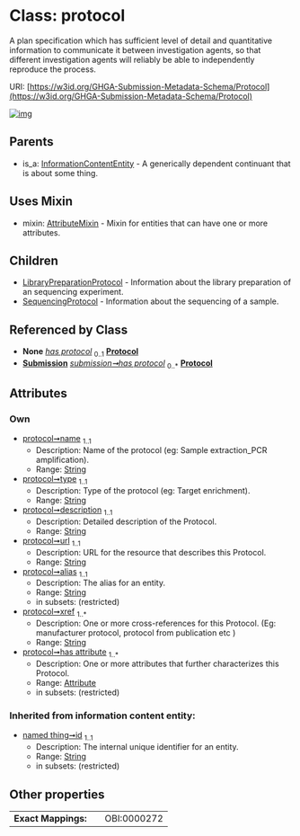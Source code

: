
# Class: protocol


A plan specification which has sufficient level of detail and quantitative information to communicate it between investigation agents, so that different investigation agents will reliably be able to independently reproduce the process.

URI: [https://w3id.org/GHGA-Submission-Metadata-Schema/Protocol](https://w3id.org/GHGA-Submission-Metadata-Schema/Protocol)


[![img](https://yuml.me/diagram/nofunky;dir:TB/class/[Submission],[SequencingProtocol],[Attribute]<has%20attribute%201..*-++[Protocol&#124;name:string;type:string;description:string;url:string;alias:string;xref:string%20%2B;id(i):string],[Submission]-%20has%20protocol(i)%200..1>[Protocol],[Submission]++-%20has%20protocol%200..*>[Protocol],[Protocol]uses%20-.->[AttributeMixin],[Protocol]^-[SequencingProtocol],[Protocol]^-[LibraryPreparationProtocol],[InformationContentEntity]^-[Protocol],[LibraryPreparationProtocol],[InformationContentEntity],[AttributeMixin],[Attribute])](https://yuml.me/diagram/nofunky;dir:TB/class/[Submission],[SequencingProtocol],[Attribute]<has%20attribute%201..*-++[Protocol&#124;name:string;type:string;description:string;url:string;alias:string;xref:string%20%2B;id(i):string],[Submission]-%20has%20protocol(i)%200..1>[Protocol],[Submission]++-%20has%20protocol%200..*>[Protocol],[Protocol]uses%20-.->[AttributeMixin],[Protocol]^-[SequencingProtocol],[Protocol]^-[LibraryPreparationProtocol],[InformationContentEntity]^-[Protocol],[LibraryPreparationProtocol],[InformationContentEntity],[AttributeMixin],[Attribute])

## Parents

 *  is_a: [InformationContentEntity](InformationContentEntity.md) - A generically dependent continuant that is about some thing.

## Uses Mixin

 *  mixin: [AttributeMixin](AttributeMixin.md) - Mixin for entities that can have one or more attributes.

## Children

 * [LibraryPreparationProtocol](LibraryPreparationProtocol.md) - Information about the library preparation of an sequencing experiment.
 * [SequencingProtocol](SequencingProtocol.md) - Information about the sequencing of a sample.

## Referenced by Class

 *  **None** *[has protocol](has_protocol.md)*  <sub>0..1</sub>  **[Protocol](Protocol.md)**
 *  **[Submission](Submission.md)** *[submission➞has protocol](submission_has_protocol.md)*  <sub>0..\*</sub>  **[Protocol](Protocol.md)**

## Attributes


### Own

 * [protocol➞name](protocol_name.md)  <sub>1..1</sub>
     * Description: Name of the protocol (eg: Sample extraction_PCR amplification).
     * Range: [String](types/String.md)
 * [protocol➞type](protocol_type.md)  <sub>1..1</sub>
     * Description: Type of the protocol (eg: Target enrichment).
     * Range: [String](types/String.md)
 * [protocol➞description](protocol_description.md)  <sub>1..1</sub>
     * Description: Detailed description of the Protocol.
     * Range: [String](types/String.md)
 * [protocol➞url](protocol_url.md)  <sub>1..1</sub>
     * Description: URL for the resource that describes this Protocol.
     * Range: [String](types/String.md)
 * [protocol➞alias](protocol_alias.md)  <sub>1..1</sub>
     * Description: The alias for an entity.
     * Range: [String](types/String.md)
     * in subsets: (restricted)
 * [protocol➞xref](protocol_xref.md)  <sub>1..\*</sub>
     * Description: One or more cross-references for this Protocol.  (Eg: manufacturer protocol, protocol from publication etc )
     * Range: [String](types/String.md)
 * [protocol➞has attribute](protocol_has_attribute.md)  <sub>1..\*</sub>
     * Description: One or more attributes that further characterizes this Protocol.
     * Range: [Attribute](Attribute.md)
     * in subsets: (restricted)

### Inherited from information content entity:

 * [named thing➞id](named_thing_id.md)  <sub>1..1</sub>
     * Description: The internal unique identifier for an entity.
     * Range: [String](types/String.md)
     * in subsets: (restricted)

## Other properties

|  |  |  |
| --- | --- | --- |
| **Exact Mappings:** | | OBI:0000272 |

